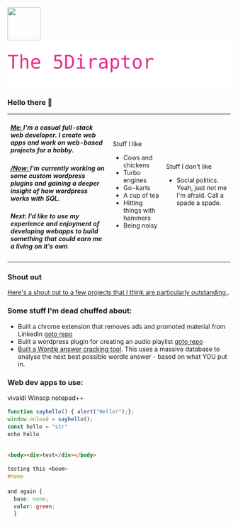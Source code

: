 <img style="height:75px; width:75px" src="https://5diraptor.com/wp-content/uploads/2021/05/Asset-3.png">[![Typing SVG](https://github.com/5Diraptor/5Diraptor/raw/main/readme.svg)](https://git.io/typing-svg)

### Hello there 👋

<table style="border: 0;"><tbody>
  <tr style="border: 0;">
    <td style="border: 0; border-width: 0;">
      <h5><a href="https://5Diraptor.com" title="Visit my dev website">Me: </a>I'm a casual full-stack web developer.  I create web apps and work on web-based projects for a hobby.</h5>
      <h5><a href="https://nownownow.com" title="See the /Now project">/Now: </a>I'm currently working on some custom wordpress plugins and gaining a deeper insight of how wordpress works with SQL.</h5>
      <h5>Next: I'd like to use my experience and enjoyment of developing webapps to build something that could earn me a living on it's own</h5>
    </td>
    <td>
      Stuff I like
      <ul>
        <li>Cows and chickens</li>
        <li>Turbo engines</li>
        <li>Go-karts</li>
        <li>A cup of tea</li>
        <li>Hitting things with hammers</li>
        <li>Being noisy</li>
      </ul>
    </td>
    <td>
      Stuff I don't like
      <ul>
        <li>Social politics.  Yeah, just not me I'm afraid.  Call a spade a spade.</li>
      </ul>
    </td>
  </tr>
</tbody></table>

### Shout out
[Here's a shout out to a few projects that I think are particularly outstanding.](https://github.com/stars/5Diraptor/lists/shout-out).

### Some stuff I'm dead chuffed about:
* Built a chrome extension that removes ads and promoted material from Linkedin [goto repo](https://github.com/5Diraptor/ "Visit the repository for this project")
* Built a wordpress plugin for creating an audio playlist [goto repo](https://github.com/5Diraptor/ "Visit the repository for this project")
* [Built a Wordle answer cracking tool](https://5diraptor.com/toolkit/cracking-wordle/).  This uses a massive database to analyse the next best possible wordle answer - based on what YOU put in.

### Web dev apps to use:
vivaldi
Winscp
notepad++


```javascript
function sayhello() { alert("Hello!");};
window.onload = sayhello();
const hello = "str"
echo hello



```

```html
<body><div>test</div></body>
```

```css
testing this <boom>
#none

and again {
  base: none;
  color: green;
  }
```




<!--
**5Diraptor/5Diraptor** is a ✨ _special_ ✨ repository because its `README.md` (this file) appears on your GitHub profile.

Here are some ideas to get you started:

https://github-profile-trophy.vercel.app/?username=5Diraptor

- 🔭 I’m currently working on ...
- 🌱 I’m currently learning ...
- 👯 I’m looking to collaborate on ...
- 🤔 I’m looking for help with ...
- 💬 Ask me about ...
- 📫 How to reach me: ...
- 😄 Pronouns: ...
- ⚡ Fun fact: ...
-->
